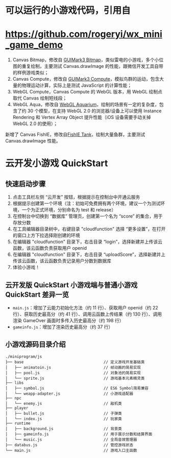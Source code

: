 

# 可以运行的小游戏代码，引用自
# https://github.com/rogeryi/wx_mini_game_demo
1. Canvas Bitmap，修改自 [GUIMark3 Bitmap][3]，类似雷电的小游戏，多个小位图的重复绘制，主要测试 Canvas.drawImage 的性能，跟微信开发工具自带的样例游戏类似；
2. Canvas Compute，修改自 [GUIMark3 Compute][4]，模拟鸟群的运动，包含大量的物理运动计算，实际上是测试 JavaScript 的计算性能；
3. WebGL Compute，Canvas Compute 的 WebGL 版本，用 WebGL 绘制点取代 Canvas 绘制短线段；
4. WebGL Aqua，修改自 [WebGL Aquarium][2]，绘制的场景有一定的复杂度，包含了约 30 个模型，在支持 WebGL 2.0 的浏览器/设备上可以使用 Instance Rendering 和 Vertex Array Object 提升性能（iOS 设备需要手动关掉 WebGL 2.0 的使用）；

新增了 Canvas FishIE，修改自[FishIE Tank][6]，绘制大量鱼群，主要测试 Canvas.drawImage 性能。

[1]: http://www.craftymind.com/guimark3/
[2]: https://webglsamples.org/aquarium/aquarium.html
[3]: http://www.craftymind.com/factory/guimark3/bitmap/GM3_JS_Bitmap.html
[4]: http://www.craftymind.com/factory/guimark3/compute/GM3_JS_Compute.html
[5]: https://github.com/rogeryi/wx_mini_game_demo
[6]: https://testdrive-archive.azurewebsites.net/Performance/FishIETank/Default.html





# 云开发小游戏 QuickStart

## 快速启动步骤

1. 点击工具栏左侧 “云开发” 按钮，根据提示在控制台中开通云服务
2. 根据提示创建第一个环境（注：初始可免费拥有两个环境，建议一个为测试环境，一个为正式环境，分别命名为 test 和 release）
3. 在控制台中切换到 “数据库” 管理页，创建第一个名为 “score” 的集合，用于存放分数
4. 在工具编辑器目录树中，右键目录 "cloudfunction" 选择 “更多设置”，在打开的窗口上方下拉选择刚创建的环境
5. 在编辑器 "cloudfunction" 目录下，右击目录 “login”，选择新建并上传该云函数，该云函数负责获取用户 openid
6. 在编辑器 "cloudfunction" 目录下，右击目录 “uploadScore”，选择新建并上传该云函数，该云函数负责记录用户分数到数据库
7. 体验小游戏！

## 云开发版 QuickStart 小游戏端与普通小游戏 QuickStart 差异一览

- `main.js`：增加了云能力初始化方法（约 11 行）、获取用户 openid（约 22 行）、获取历史最高分（约 41 行）、调用云函数上传结果（约 130 行）、调用渲染 GameOver 画面时多传入历史最高分（约 198 行）
- `gameinfo.js`：增加了渲染历史最高分（约 37 行）


## 小游戏源码目录介绍

```
./miniprogram/js
├── base                                   // 定义游戏开发基础类
│   ├── animatoin.js                       // 帧动画的简易实现
│   ├── pool.js                            // 对象池的简易实现
│   └── sprite.js                          // 游戏基本元素精灵类
├── libs
│   ├── symbol.js                          // ES6 Symbol简易兼容
│   └── weapp-adapter.js                   // 小游戏适配器
├── npc
│   └── enemy.js                           // 敌机类
├── player
│   ├── bullet.js                          // 子弹类
│   └── index.js                           // 玩家类
├── runtime
│   ├── background.js                      // 背景类
│   ├── gameinfo.js                        // 用于展示分数和结算界面
│   └── music.js                           // 全局音效管理器
├── databus.js                             // 管控游戏状态
└── main.js                                // 游戏入口主函数

```
